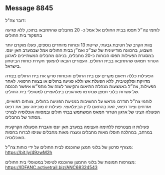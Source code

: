 ## Message 8845

דובר צה"ל:

לוחמי צה״ל תפסו בבית החולים אל אמל כ- 20 מחבלים שהתחבאו בתוכו, ללא פגיעה בתפקוד בית החולים

צוות הקרב של חטיבת גבעתי, שייטת 13 וכוחות מיוחדים נוספים, פעלו מוקדם יותר השבוע, בהכוונה מודיעינית של שב״כ ואמ״ן בבית החולים אמל שבמערב חאן יונס. במסגרת הפעילות תפסו הכוחות כ-20 מחבלים, בניהם מחבלים המשתייכים לארגון הטרור חמאס שהתחבאו בבית החולים. העצורים הובאו להמשך חקירת כוחות הביטחון בישראל. 

הפעילות כללה תיאום מקדים עם בית החולים והכוחות סרקו את בית החולים בצורה מדויקת וסלקטיבית, ללא הפעלת אש וללא פגיעה בחולים או בצוות הרפואי. לאחר הפעילות, צה״ל באמצעות מנהלת התיאום והקישור לעזה של מתפ״ש איפשר הכנסה של עשרות בלוני חמצן שנתרמו מארגונים בינלאומיים למטופלי בית החולים.

לוחמי צה״ל תודרכו מראש על החשיבות במניעת הפגיעה בחולים, צוותים רפואיים, אזרחים וציוד רפואי, זאת בהתאם לדין הבינלאומי. פעילות זו מוכיחה שוב את דפוס הפעולה הציני של ארגון הטרור חמאס המשתמש בבתי חולים ובמסווה אוכלוסיה לצורכי מסתור של מחבלים.

פעילות זו מצטרפת ללחימה העצימה במערב חאן יונס והגברת הפעולה הקרקעית במרחב, במהלכה חוסלו מאות מחבלים ונעצרו מאות מחבלים שניסו לברוח בחסות האוכלוסיה.

מצורף סרטון של בלוני חמצן שהוכנסו לבית החולים על ידי כוחות צה״ל: https://bit.ly/49zwM2h

מצורפות תמונות של בלוני החמצן שהוכנסו לטיפול במטופלי בית החולים: https://IDFANC.activetrail.biz/ANC68324543

